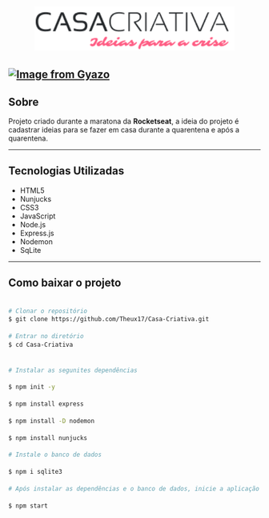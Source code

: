 <h1 align="center">
    <img src="public/logo.png" alt="YOUR_PROJECT_NAME" width="400">
</h1>

[![Image from Gyazo](https://i.gyazo.com/71d08323ec78936263f3d69f2ca6be18.gif)](https://gyazo.com/71d08323ec78936263f3d69f2ca6be18)
---

## Sobre
Projeto criado durante a maratona da **Rocketseat**, a ideia do projeto é cadastrar ideias para se fazer em casa durante a quarentena e após a quarentena.

---

## Tecnologias Utilizadas 

- HTML5
- Nunjucks
- CSS3
- JavaScript
- Node.js
- Express.js
- Nodemon
- SqLite

---

## Como baixar o projeto 

```bash
 
# Clonar o repositório
$ git clone https://github.com/Theux17/Casa-Criativa.git

# Entrar no diretório 
$ cd Casa-Criativa


# Instalar as segunites dependências

$ npm init -y

$ npm install express

$ npm install -D nodemon

$ npm install nunjucks

# Instale o banco de dados

$ npm i sqlite3

# Após instalar as dependências e o banco de dados, inicie a aplicação com o seguinte comando

$ npm start

```